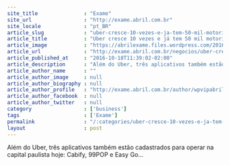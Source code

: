 ```yaml
---
site_title               : "Exame"
site_url                 : "http://exame.abril.com.br"
site_locale              : "pt_BR"
article_slug             : "uber-cresce-10-vezes-e-ja-tem-50-mil-motoristas"
article_title            : "Uber cresce 10 vezes e já tem 50 mil motoristas"
article_image            : "https://abrilexame.files.wordpress.com/2016/10/size_960_16_9_ubers1.jpg?quality=70&strip=all&w=960"
article_url              : "http://exame.abril.com.br/negocios/uber-cresce-10-vezes-e-ja-tem-50-mil-motoristas/"
article_published_at     : "2016-10-18T11:39:02-02:00"
article_description      : "Além do Uber, três aplicativos também estão cadastrados para operar na capital paulista hoje: Cabify, 99POP e Easy Go..."
article_author_name      : ""
article_author_image     : null
article_author_biography : null
article_author_profile   : "http://exame.abril.com.br/author/wpvipabril/"
article_author_facebook  : null
article_author_twitter   : null
category                 : ['business']
tags                     : ['Exame']
permalink                : "/:categories/uber-cresce-10-vezes-e-ja-tem-50-mil-motoristas/"
layout                   : post
---
```


Além do Uber, três aplicativos também estão cadastrados para operar na capital paulista hoje: Cabify, 99POP e Easy Go...
